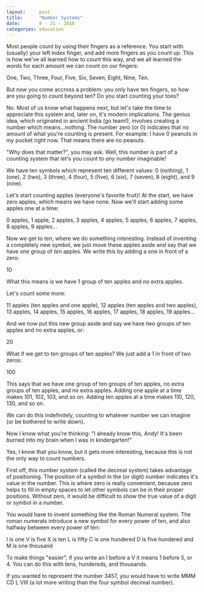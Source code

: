 ```yaml
---
layout:     post
title:      "Number Systems"
date:       9 - 21 - 2016
categories: education
---
```


Most people count by using their fingers as a reference. You start with (usually) your left index finger, and add more fingers as you count up. This is how we've all learned how to count this way, and we all learned the words for each amount we can count on our fingers:

One,
Two,
Three,
Four,
Five,
Six,
Seven,
Eight,
Nine,
Ten.

But now you come accross a problem: you only have ten fingers, so how are you going to count beyond ten? Do you start counting your toes? 

No. Most of us know what happens next, but let's take the time to appreciate this system and, later on, it's modern implications. The genius idea, which originated in ancient India (go team!), involves creating a number which means...nothing. The number zero (or 0) indicates that no amount of what you're counting is present. For example: I have 0 peanuts in my pocket right now. That means there are no peanuts.

"Why does that matter?", you may ask. Well, this number is part of a counting system that let's you count to _any_ number imaginable!

We have ten symbols which represent ten different values: 0 (nothing), 1 (one), 2 (two), 3 (three), 4 (four), 5 (five), 6 (six), 7 (seven), 8 (eight), and 9 (nine).

Let's start counting apples (everyone's favorite fruit)! At the start, we have zero apples, which means we have none. Now we'll start adding some apples one at a time:

0 apples,
1 apple,
2 apples,
3 apples,
4 apples,
5 apples,
6 apples,
7 apples,
8 apples,
9 apples...

Now we get to ten, where we do something interesting. Instead of inventing a completely new symbol, we just move these apples aside and say that we have _one_ group of _ten_ apples. We write this by adding a one in front of a zero:

10

What this means is we have 1 group of ten apples and no extra apples.

Let's count some more:

11 apples (ten apples and one apple),
12 apples (ten apples and two apples),
13 apples,
14 apples,
15 apples,
16 apples,
17 apples,
18 apples,
19 apples...

And we now put this new group aside and say we have _two_ groups of ten apples and no extra apples, or:

20

What if we get to _ten_ groups of ten apples? We just add a 1 in front of two zeros:

100

This says that we have one group of ten groups of ten apples, no extra groups of ten apples, and no extra apples. Adding one apple at a time makes 101, 102, 103, and so on. Adding ten apples at a time makes 110, 120, 130, and so on.

We can do this indefinitely, counting to whatever number we can imagine (or be bothered to write down).

Now I know what you're thinking: "I already know this, Andy! It's been burned into my brain when I was in kindergarten!"

Yes, I know that you know, but it gets more interesting, because this is not the only way to count numbers.

First off, this number system (called the decimal system) takes advantage of positioning. The position of a symbol in the (or digit) number indicates it's value in the number. This is where zero is really convenient, because zero helps to fill in empty spaces to let other symbols can be in their proper positions. Without zero, it would be difficult to show the true value of a digit or symbol in a number.

You would have to invent something like the Roman Numeral system. The roman numerals introduce a new symbol for every power of ten, and also halfway between every power of ten:

I is one
V is five
X is ten
L is fifty
C is one hundered
D is five hundered
and M is one thousand

To make things "easier", if you write an I before a V it means 1 before 5, or 4. You can do this with tens, hundereds, and thousands.

If you wanted to represent the number 3457, you would have to write MMM CD L VIII (a lot more writing than the four symbol decimal number).